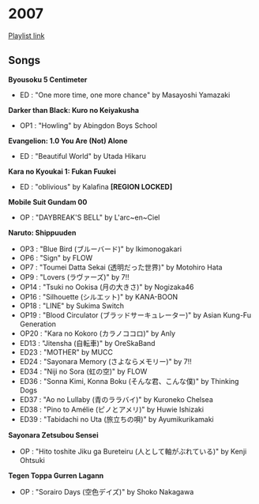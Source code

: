 # 2007

[Playlist link](https://open.spotify.com/user/fz230568w0ccmom2dg3zvxq1h/playlist/40NmtYQuqz21GlFOCBGnhR?si=ESAvRfjGTwuYCL-TreR1Cg)

## Songs

**Byousoku 5 Centimeter**
* ED : "One more time, one more chance" by Masayoshi Yamazaki

**Darker than Black: Kuro no Keiyakusha**
* OP1 : "Howling" by Abingdon Boys School

**Evangelion: 1.0 You Are (Not) Alone**
* ED : "Beautiful World" by Utada Hikaru

**Kara no Kyoukai 1: Fukan Fuukei**
* ED : "oblivious" by Kalafina **[REGION LOCKED]**

**Mobile Suit Gundam 00**
* OP : "DAYBREAK'S BELL" by L'arc~en~Ciel

**Naruto: Shippuuden**
* OP3 : "Blue Bird (ブルーバード)" by Ikimonogakari
* OP6 : "Sign" by FLOW
* OP7 : "Toumei Datta Sekai (透明だった世界)" by Motohiro Hata
* OP9 : "Lovers (ラヴァーズ)" by 7!!
* OP14 : "Tsuki no Ookisa (月の大きさ)" by Nogizaka46
* OP16 : "Silhouette (シルエット)" by KANA-BOON
* OP18 : "LINE" by Sukima Switch
* OP19 : "Blood Circulator (ブラッドサーキュレーター)" by Asian Kung-Fu Generation
* OP20 : "Kara no Kokoro (カラノココロ)" by Anly
* ED13 : "Jitensha (自転車)" by OreSkaBand
* ED23 : "MOTHER" by MUCC
* ED24 : "Sayonara Memory (さよならメモリー)" by 7!!
* ED34 : "Niji no Sora (虹の空)" by FLOW
* ED36 : "Sonna Kimi, Konna Boku (そんな君、こんな僕)" by Thinking Dogs
* ED37 : "Ao no Lullaby (青のララバイ)" by Kuroneko Chelsea
* ED38 : "Pino to Amélie (ピノとアメリ)" by Huwie Ishizaki
* ED39 : "Tabidachi no Uta (旅立ちの唄)" by Ayumikurikamaki

**Sayonara Zetsubou Sensei**
* OP : "Hito toshite Jiku ga Bureteiru (人として軸がぶれている)" by Kenji Ohtsuki

**Tegen Toppa Gurren Lagann**
* OP : "Sorairo Days (空色デイズ)" by Shoko Nakagawa